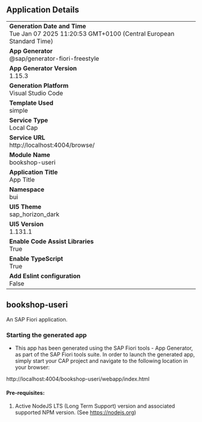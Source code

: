 ## Application Details
|               |
| ------------- |
|**Generation Date and Time**<br>Tue Jan 07 2025 11:20:53 GMT+0100 (Central European Standard Time)|
|**App Generator**<br>@sap/generator-fiori-freestyle|
|**App Generator Version**<br>1.15.3|
|**Generation Platform**<br>Visual Studio Code|
|**Template Used**<br>simple|
|**Service Type**<br>Local Cap|
|**Service URL**<br>http://localhost:4004/browse/|
|**Module Name**<br>bookshop-useri|
|**Application Title**<br>App Title|
|**Namespace**<br>bui|
|**UI5 Theme**<br>sap_horizon_dark|
|**UI5 Version**<br>1.131.1|
|**Enable Code Assist Libraries**<br>True|
|**Enable TypeScript**<br>True|
|**Add Eslint configuration**<br>False|

## bookshop-useri

An SAP Fiori application.

### Starting the generated app

-   This app has been generated using the SAP Fiori tools - App Generator, as part of the SAP Fiori tools suite.  In order to launch the generated app, simply start your CAP project and navigate to the following location in your browser:

http://localhost:4004/bookshop-useri/webapp/index.html

#### Pre-requisites:

1. Active NodeJS LTS (Long Term Support) version and associated supported NPM version.  (See https://nodejs.org)


